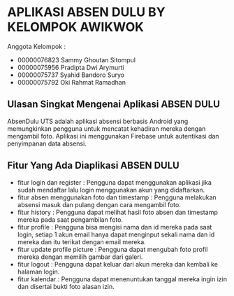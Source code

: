 # APLIKASI ABSEN DULU BY KELOMPOK AWIKWOK

Anggota Kelompok :
- 00000076823 Sammy Ghoutan Sitompul
- 00000075956 Pradipta Dwi Arymurti
- 00000075737 Syahid Bandoro Suryo
- 00000075792 Oki Rahmat Ramadhan

## Ulasan Singkat Mengenai Aplikasi ABSEN DULU
AbsenDulu UTS adalah aplikasi absensi berbasis Android yang memungkinkan pengguna untuk mencatat kehadiran mereka dengan mengambil foto. Aplikasi ini menggunakan Firebase untuk autentikasi dan penyimpanan data absensi.

## Fitur Yang Ada Diaplikasi ABSEN DULU
- fitur login dan register : Pengguna dapat menggunakan aplikasi jika sudah mendaftar lalu login menggunakan akun yang didaftarkan.
- fitur absen menggunakan foto dan timestamp : Pengguna melakukan absensi masuk dan pulang dengan cara mengambil foto.
- fitur history : Pengguna dapat melihat hasil foto absen dan timestamp mereka pada saat pengambilan foto.
- fitur profile : Pengguna bisa mengisi nama dan id mereka pada saat login, setiap 1 akun email hanya dapat menginput sekali nama dan id mereka dan itu terikat dengan email mereka.
- fitur update profile picture : Pengguna dapat mengubah foto profil mereka dengan memilih gambar dari galeri.
- fitur logout : Pengguna dapat keluar dari akun mereka dan kembali ke halaman login.
- fitur kalendar : Pengguna dapat menenuntukan tanggal mereka ingin izin dan disertai bukti foto alasan izin.